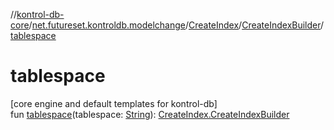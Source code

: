 //[kontrol-db-core](../../../../index.md)/[net.futureset.kontroldb.modelchange](../../index.md)/[CreateIndex](../index.md)/[CreateIndexBuilder](index.md)/[tablespace](tablespace.md)

# tablespace

[core engine and default templates for kontrol-db]\
fun [tablespace](tablespace.md)(tablespace: [String](https://kotlinlang.org/api/latest/jvm/stdlib/kotlin/-string/index.html)): [CreateIndex.CreateIndexBuilder](index.md)
